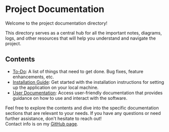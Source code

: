 # Project Documentation

Welcome to the project documentation directory!

This directory serves as a central hub for all the important notes, diagrams, logs, and other resources that will help you understand and navigate the project.

## Contents

- [To-Do](TODO.md): A list of things that need to get done. Bug fixes, feature enhancements, etc.
- [Installation Guide](installation.md): Get started with the installation instructions for setting up the application on your local machine.
- [User Documentation](user-docs.md): Access user-friendly documentation that provides guidance on how to use and interact with the software.

Feel free to explore the contents and dive into the specific documentation sections that are relevant to your needs. If you have any questions or need further assistance, don't hesitate to reach out!  
Contact info is on my [GitHub page](https://github.com/caden-maxwell).
